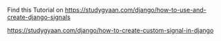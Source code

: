Find this Tutorial on https://studygyaan.com/django/how-to-use-and-create-django-signals

https://studygyaan.com/django/how-to-create-custom-signal-in-django
